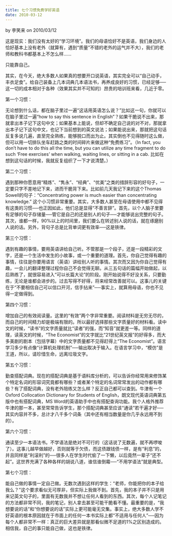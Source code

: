 ```yaml
---
title: 七个习惯免费学好英语
date: 2010-03-12
---
```


by 李笑来 on 2010/03/12



这是现实：我们没有太好的“学习环境”。我们的母语恰好不是英语，我们身边的人恰好基本上没有老外（就算有，遇到“质量”不错的老外的运气并不大），我们的老师和教科书都基本上不怎么样……

只能靠自己。

其实，在今天，绝大多数人如果真的想要开口说英语，其实完全可以“自己动手，丰衣足食”。给自己装备上几本词典几本语法书，再养成良好的习惯，已经足够──这一切的成本相对于各种（效果其实并不可知的）昂贵的培训班来看，几近于零。

第一个习惯：

无论想到什么话，都在脑子里过一遍“这话用英语怎么说？”比如这一句，你就可以在脑子里过一遍“how to say this sentence in English”？如果干脆说不出来，那就拿出本子记下这句中文；如果基本上能说，但却不确定自己说的对不对，那就拿出本子记下这句中文，也记下当前想到的英文说法；如果能说出来，那就把这句话反复多说几遍，直至完全熟练，能够脱口而出为止。其实倒也不见得随时这么做，但可以用一切排队坐车赶路之类的时间碎片来做这种“免费练习”。（In fact, you don’t have to do this all the time, but you can utilize any time fragment to do such ‘Free exercises’ when walking, waiting lines, or sitting in a cab. 比如在想到这句话的时候，我就反复组织了一下才说清楚。）

第二个习惯：

遇到那种你愿意用“精炼”、“隽永”、“经典”、“优美”之类的措辞形容的好句子，一定要只字不差地记下来，进而干脆背下来。比如前几天我记下来的这个Thomas Sowell的句子：“Concentrating power is much easier than concentrating knowledge.” 这个小习惯非常重要。其实，大多数人甚至在母语使用中都不见得有这类的习惯──也正因如此，他们总是显得“不善言辞”。首先，以个人脑子里要有足够的句子存储量──管它是自己的还是别人的句子──才能够说出完整的句子。其次，谁都一样，90%以上的时间里，我们要么在转述别人说的话，就在琢磨别人说的话。另外，背句子总是比背单词更有效率──这是铁律。

第三个习惯：

遇到有趣的事情，要用英语讲给自己听。不管那是一个段子，还是一段精彩的文字，还是一个生活中发生的小故事，或一个重要的道理。首先，你自己觉得有趣的事情，往往是你要用语言（英语）讲给别人听的事情。其次而又因为你自己觉得有趣，一会儿的翻译整理过程你自己不会觉得无聊。从三五句话的篇幅开始做起，以后熟练了，就很容易进入“可以长篇大论”的阶段。刚开始说得不好没关系，只要勤练，无论是谁都会进步的。过去写得不好得，将来经常改善就可以。这事儿的关键在于“不要相信自己可以信口开河，信手拈来”──事实上，就算用母语，你也不见得一定做得到。

第四个习惯：

增加自己的有效阅读量。这里的“有效”两个字非常重要。阅读材料是无穷无尽的，而自己的时间精力却是极端有限的。所以最好选择那些文字质量好的材料看。读中文的时候，“读书”的文字质量就比“读者”的强，而“知音”就更差一等。同样的道理，读英文的时候，“The Economist”的文字就比“21世纪英文报”的好得多，而大多美剧的剧本（包括字幕）中的文字质量都不见得赶得上“The Economist”。语言学习多少有点像“计算机处理机制”──输出取决于输入。在语言学习中，“模仿”是王道，所以，请珍惜生命，远离垃圾文字。

第五个习惯：

勤查搭配词典。现在的搭配词典是基于语料库分析的，可以告诉你经常用来修饰某个特定名词的形容词究竟都有哪些？或者某个特定的名词常常发出的动作都有哪些？有了搭配词典，没有老外陪练又怎么样？反正自己都可以查到。牛津有一个Oxford Collocation Dictionary for Students of English，朗文现代英语词典第五版中也有搭配词典，MS Word的英语助手中也有搭配查询功能。我个人格外推荐牛津的那一本，甚至常常告诉学生，那个搭配词典甚至应该“通读”若干遍才好──其实内容并不多，总计才八千多个词条（其中还有相当数量是你几乎永远用不到的）。

第六个习惯：

通读至少一本语法书。不学语法是绝对不可行的（这话说了无数遍，就不再啰唆了）。这事儿越早做越好，否则就等于欠债，而这债跟钱债一样，是有“利息”的，并且同样是“利滚利”的──很多人在学生时代偷了一下懒，以后竟然一辈子“还不起”。这世界充满了各种各样的胡说八道，谁信谁倒霉──“不用学语法”就是典型。

第七个习惯：

能自己做的事情一定自己做。无数次遇到这样的学生：“老师，你能把你的本子给我么？”这个要求看似无可厚非，但实际上我做不到。首先，我的本子并不只是用来记英文句子的，里面有无数我并不想让任何人看到的东西。其次，每个人记笔记的方法都非常不同，我的笔记，别人拿去甚至可能干脆看不懂。最重要的是，“我想要说的话”和“你想要说的话”实际上更可能毫无交集。事实上，绝大多数人学不好英语的根本原因就在于市面上的任何一本书实际上都“不适用与任何人”──因为每个人都非常不一样：真正的巨大差异就是那看似微不足道的1%之区别造成的。相信我，自己的事只能自己做，这也是铁律。